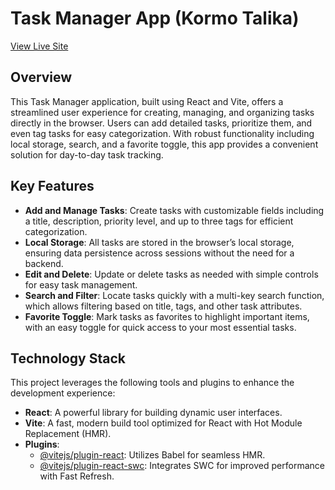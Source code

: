 # Task Manager App (Kormo Talika)

[View Live Site](https://kormotalikawebapp.netlify.app)

## Overview

This Task Manager application, built using React and Vite, offers a streamlined user experience for creating, managing, and organizing tasks directly in the browser. Users can add detailed tasks, prioritize them, and even tag tasks for easy categorization. With robust functionality including local storage, search, and a favorite toggle, this app provides a convenient solution for day-to-day task tracking.

## Key Features

- **Add and Manage Tasks**: Create tasks with customizable fields including a title, description, priority level, and up to three tags for efficient categorization.
- **Local Storage**: All tasks are stored in the browser’s local storage, ensuring data persistence across sessions without the need for a backend.
- **Edit and Delete**: Update or delete tasks as needed with simple controls for easy task management.
- **Search and Filter**: Locate tasks quickly with a multi-key search function, which allows filtering based on title, tags, and other task attributes.
- **Favorite Toggle**: Mark tasks as favorites to highlight important items, with an easy toggle for quick access to your most essential tasks.

## Technology Stack

This project leverages the following tools and plugins to enhance the development experience:

- **React**: A powerful library for building dynamic user interfaces.
- **Vite**: A fast, modern build tool optimized for React with Hot Module Replacement (HMR).
- **Plugins**:
  - [@vitejs/plugin-react](https://github.com/vitejs/vite-plugin-react/blob/main/packages/plugin-react/README.md): Utilizes Babel for seamless HMR.
  - [@vitejs/plugin-react-swc](https://github.com/vitejs/vite-plugin-react-swc): Integrates SWC for improved performance with Fast Refresh.

